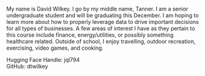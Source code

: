 My name is David Wilkey. I go by my middle name, Tanner. I am a senior undergraduate student and will be graduating this December. I am hoping to learn more about how
to properly leverage data to drive important decisions for all types of businesses. A few areas of interest I have as they pertain to this course include finance, energy/utilities,
or possibly something healthcare related. Outside of school, I enjoy travelling, outdoor recreation, exercising, video games, and cooking.  

Hugging Face Handle: jql794    
GitHub: dtwilkey 
